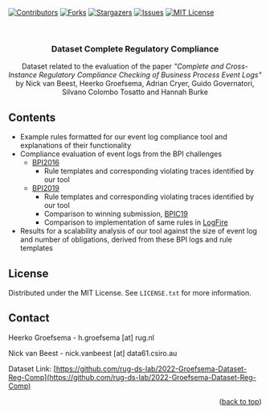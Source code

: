 <!-- Improved compatibility of back to top link: See: https://github.com/othneildrew/Best-README-Template/pull/73 -->
<a name="readme-top"></a>
<!--
*** Thanks for checking out the Best-README-Template. If you have a suggestion
*** that would make this better, please fork the repo and create a pull request
*** or simply open an issue with the tag "enhancement".
*** Don't forget to give the project a star!
*** Thanks again! Now go create something AMAZING! :D
-->



<!-- PROJECT SHIELDS -->
<!--
*** I'm using markdown "reference style" links for readability.
*** Reference links are enclosed in brackets [ ] instead of parentheses ( ).
*** See the bottom of this document for the declaration of the reference variables
*** for contributors-url, forks-url, etc. This is an optional, concise syntax you may use.
*** https://www.markdownguide.org/basic-syntax/#reference-style-links
-->
[![Contributors][contributors-shield]][contributors-url]
[![Forks][forks-shield]][forks-url]
[![Stargazers][stars-shield]][stars-url]
[![Issues][issues-shield]][issues-url]
[![MIT License][license-shield]][license-url]



<!-- PROJECT LOGO -->
<br />
<div align="center">
  <h3 align="center">Dataset Complete Regulatory Compliance</h3>

  <p align="center">
Dataset related to the evaluation of the paper <em>"Complete and Cross-Instance Regulatory Compliance Checking of Business Process Event Logs"</em> by Nick van Beest, Heerko Groefsema, Adrian Cryer, Guido Governatori, Silvano Colombo Tosatto and Hannah Burke<br />
  </p>
</div>


<!-- Contents -->
## Contents

- Example rules formatted for our event log compliance tool and explanations of their functionality
- Compliance evaluation of event logs from the BPI challenges
  - [BPI2016](https://data.4tu.nl/articles/dataset/BPI_Challenge_2016_Clicks_Logged_In/12674816?file=23991602)
    - Rule templates and corresponding violating traces identified by our tool
  - [BPI2019](https://data.4tu.nl/articles/dataset/BPI_Challenge_2019/12715853)
    - Rule templates and corresponding violating traces identified by our tool
    - Comparison to winning submission, [BPIC19](https://github.com/bptlab/bpic19)
    - Comparison to implementation of same rules in [LogFire](https://github.com/havelund/logfire)
- Results for a scalability analysis of our tool against the size of event log and number of obligations, derived from these BPI logs and rule templates


<!-- LICENSE -->
## License

Distributed under the MIT License. See `LICENSE.txt` for more information.


<!-- CONTACT -->
## Contact

Heerko Groefsema - h.groefsema [at] rug.nl

Nick van Beest - nick.vanbeest [at] data61.csiro.au 

Dataset Link: [https://github.com/rug-ds-lab/2022-Groefsema-Dataset-Reg-Comp](https://github.com/rug-ds-lab/2022-Groefsema-Dataset-Reg-Comp)

<p align="right">(<a href="#readme-top">back to top</a>)</p>



<!-- MARKDOWN LINKS & IMAGES -->
<!-- https://www.markdownguide.org/basic-syntax/#reference-style-links -->
[contributors-shield]: https://img.shields.io/github/contributors/rug-ds-lab/2022-Groefsema-Dataset-Reg-Comp.svg?style=for-the-badge
[contributors-url]: https://github.com/rug-ds-lab/2022-Groefsema-Dataset-Reg-Comp/graphs/contributors
[forks-shield]: https://img.shields.io/github/forks/rug-ds-lab/2022-Groefsema-Dataset-Reg-Comp.svg?style=for-the-badge
[forks-url]: https://github.com/rug-ds-lab/2022-Groefsema-Dataset-Reg-Comp/network/members
[stars-shield]: https://img.shields.io/github/stars/rug-ds-lab/2022-Groefsema-Dataset-Reg-Comp.svg?style=for-the-badge
[stars-url]: https://github.com/rug-ds-lab/2022-Groefsema-Dataset-Reg-Comp/stargazers
[issues-shield]: https://img.shields.io/github/issues/rug-ds-lab/2022-Groefsema-Dataset-Reg-Comp.svg?style=for-the-badge
[issues-url]: https://github.com/rug-ds-lab/2022-Groefsema-Dataset-Reg-Comp/issues
[license-shield]: https://img.shields.io/github/license/rug-ds-lab/2022-Groefsema-Dataset-Reg-Comp.svg?style=for-the-badge
[license-url]: https://github.com/othneildrew/rug-ds-lab/2022-Groefsema-Dataset-Reg-Comp/blob/master/LICENSE.txt
